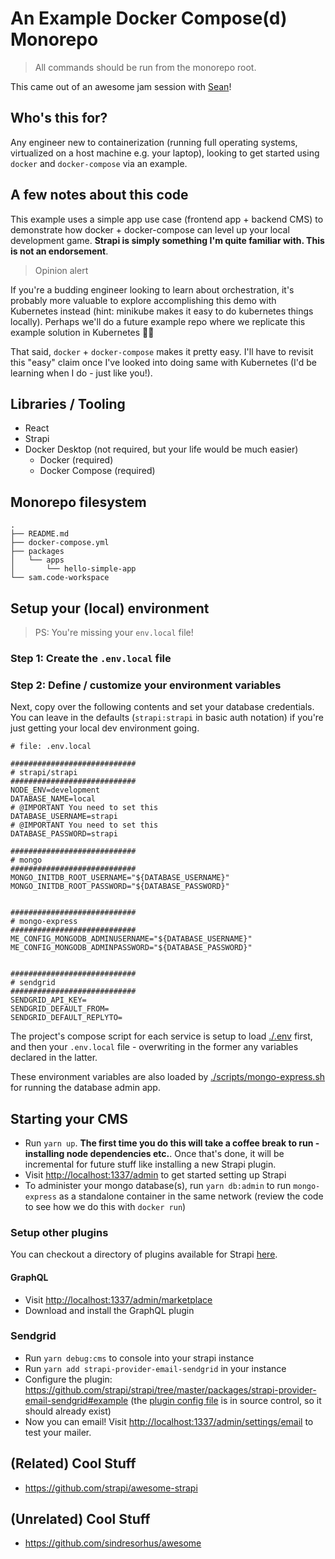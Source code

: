 # An Example Docker Compose(d) Monorepo

> All commands should be run from the monorepo root.

This came out of an awesome jam session with [Sean](https://github.com/seannemann21)!

## Who's this for?

Any engineer new to containerization (running full operating systems, virtualized on a host machine e.g. your laptop), looking to get started using `docker` and `docker-compose` via an example.

## A few notes about this code

This example uses a simple app use case (frontend app + backend CMS) to demonstrate how docker + docker-compose can level up your local development game. **Strapi is simply something I'm quite familiar with. This is not an endorsement**.

> Opinion alert

If you're a budding engineer looking to learn about orchestration, it's probably more valuable to explore accomplishing this demo with Kubernetes instead (hint: minikube makes it easy to do kubernetes things locally). Perhaps we'll do a future example repo where we replicate this example solution in Kubernetes 🤞🏾

That said, `docker` + `docker-compose` makes it pretty easy. I'll have to revisit this "easy" claim once I've looked into doing same with Kubernetes (I'd be learning when I do - just like you!).

## Libraries / Tooling

- React
- Strapi
- Docker Desktop (not required, but your life would be much easier)
  - Docker (required)
  - Docker Compose (required)

## Monorepo filesystem

```shell
.
├── README.md
├── docker-compose.yml
├── packages
│   └── apps
│       └── hello-simple-app
└── sam.code-workspace
```

## Setup your (local) environment

> PS: You're missing your `env.local` file!

### Step 1: Create the `.env.local` file

### Step 2: Define / customize your environment variables

Next, copy over the following contents and set your database credentials. You can leave in the defaults (`strapi:strapi` in basic auth notation) if you're just getting your local dev environment going.

```shell
# file: .env.local

############################
# strapi/strapi
############################
NODE_ENV=development
DATABASE_NAME=local
# @IMPORTANT You need to set this
DATABASE_USERNAME=strapi
# @IMPORTANT You need to set this
DATABASE_PASSWORD=strapi

############################
# mongo
############################
MONGO_INITDB_ROOT_USERNAME="${DATABASE_USERNAME}"
MONGO_INITDB_ROOT_PASSWORD="${DATABASE_PASSWORD}"


############################
# mongo-express
############################
ME_CONFIG_MONGODB_ADMINUSERNAME="${DATABASE_USERNAME}"
ME_CONFIG_MONGODB_ADMINPASSWORD="${DATABASE_PASSWORD}"


############################
# sendgrid
############################
SENDGRID_API_KEY=
SENDGRID_DEFAULT_FROM=
SENDGRID_DEFAULT_REPLYTO=

```

The project's compose script for each service is setup to load [./.env](./.env) first, and then your `.env.local` file - overwriting in the former any variables declared in the latter.

These environment variables are also loaded by [./scripts/mongo-express.sh](./scripts/mongo-express.sh) for running the database admin app.

## Starting your CMS

- Run `yarn up`. **The first time you do this will take a coffee break to run - installing node dependencies etc.**. Once that's done, it will be incremental for future stuff like installing a new Strapi plugin.
- Visit <http://localhost:1337/admin> to get started setting up Strapi
- To administer your mongo database(s), run `yarn db:admin` to run `mongo-express` as a standalone container in the same network (review the code to see how we do this with `docker run`)

### Setup other plugins

You can checkout a directory of plugins available for Strapi [here](https://github.com/strapi/awesome-strapi#CommunityPlugins).

#### GraphQL

- Visit <http://localhost:1337/admin/marketplace>
- Download and install the GraphQL plugin

### Sendgrid

- Run `yarn debug:cms` to console into your strapi instance
- Run `yarn add strapi-provider-email-sendgrid` in your instance
- Configure the plugin: <https://github.com/strapi/strapi/tree/master/packages/strapi-provider-email-sendgrid#example> (the [plugin config file](./packages/apps/cms/config/plugins.js) is in source control, so it should already exist)
- Now you can email! Visit <http://localhost:1337/admin/settings/email> to test your mailer.

## (Related) Cool Stuff

- <https://github.com/strapi/awesome-strapi>

## (Unrelated) Cool Stuff

- <https://github.com/sindresorhus/awesome>
